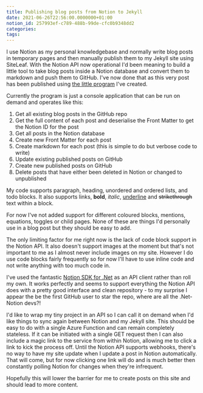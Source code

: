 ```yaml
---
title: Publishing blog posts from Notion to Jekyll
date: 2021-06-26T22:56:00.0000000+01:00
notion_id: 257993ef-c789-488b-99de-cfc0b9348dd2
categories: 
tags: 
---
```


I use Notion as my personal knowledgebase and normally write blog posts in temporary pages and then manually publish them to my Jekyll site using SiteLeaf. With the Notion API now operational I'd been meaning to build a little tool to take blog posts inside a Notion database and convert them to markdown and push them to GitHub. I've now done that as this very post has been published using [the little program](https://github.com/jamie-lord/NotionToJekyll) I've created.

Currently the program is just a console application that can be run on demand and operates like this:

1. Get all existing blog posts in the GitHub repo
2. Get the full content of each post and deserialise the Front Matter to get the Notion ID for the post
3. Get all posts in the Notion database
4. Create new Front Matter for each post
5. Create markdown for each post (this is simple to do but verbose code to write)
6. Update existing published posts on GitHub
7. Create new published posts on GitHub
8. Delete posts that have either been deleted in Notion or changed to unpublished

My code supports paragraph, heading, unordered and ordered lists, and todo blocks. It also supports links, **bold**, *italic*, <u>underline</u> and ~~strikethrough~~ text within a block.

For now I've not added support for different coloured blocks, mentions, equations, toggles or child pages. None of these are things I'd personally use in a blog post but they should be easy to add.

The only limiting factor for me right now is the lack of code block support in the Notion API. It also doesn't support images at the moment but that's not important to me as I almost never include images on my site. However I do use code blocks fairly frequently so for now I'll have to use inline code and not write anything with too much code in.

I've used the fantastic [Notion SDK for .Net](https://github.com/notion-dotnet/notion-sdk-net) as an API client rather than roll my own. It works perfectly and seems to support everything the Notion API does with a pretty good interface and clean repository - to my surprise I appear the be the first GitHub user to star the repo, where are all the .Net-Notion devs?!

I'd like to wrap my tiny project in an API so I can call it on demand when I'd like things to sync again between Notion and my Jekyll site. This should be easy to do with a single Azure Function and can remain completely stateless. If it can be initiated with a single GET request then I can also include a magic link to the service from within Notion, allowing me to click a link to kick the process off. Until the Notion API supports webhooks, there's no way to have my site update when I update a post in Notion automatically. That will come, but for now clicking one link will do and is much better then constantly polling Notion for changes when they're infrequent.

Hopefully this will lower the barrier for me to create posts on this site and should lead to more content.

